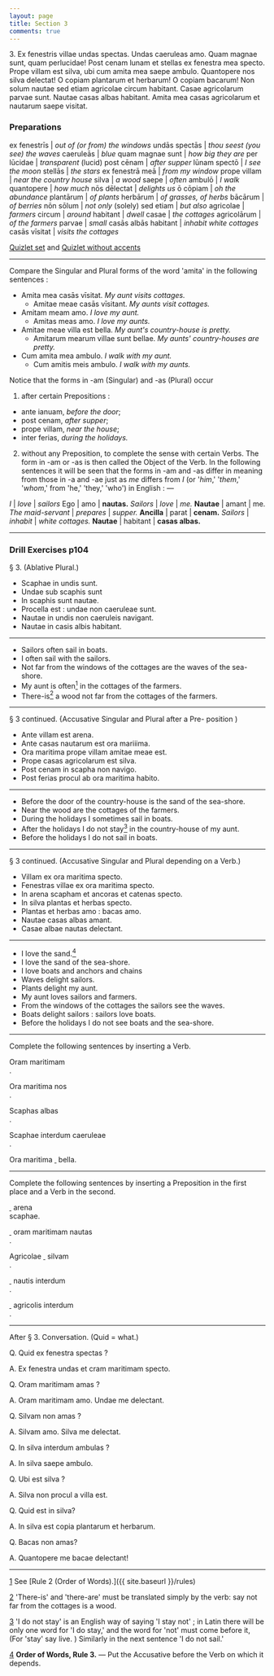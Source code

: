 ```yaml
---
layout: page
title: Section 3
comments: true
---
```


3\. Ex fenestris villae undas spectas. Undas 
caeruleas amo. Quam magnae sunt, quam perlucidae! 
Post cenam lunam et stellas ex fenestra mea specto. 
Prope villam est silva, ubi cum amita mea saepe 
ambulo. Quantopere nos silva delectat! O copiam 
plantarum et herbarum! O copiam bacarum! Non 
solum nautae sed etiam agricolae circum habitant. 
Casae agricolarum parvae sunt. Nautae casas albas 
habitant. Amita mea casas agricolarum et nautarum 
saepe visitat.

### Preparations

ex fenestrīs | *out of (or from) the windows*
undās spectās | *thou seest (you see) the waves*
caeruleās | *blue*
quam magnae sunt | *how big they are*
per lūcidae | *transparent* (lucid)
post cēnam | *after supper*
lūnam spectō | *I see the moon*
stellās | *the stars*
ex fenestrā meā | *from my window*
prope villam | *near the country house*
silva | *a wood*
saepe | *often*
ambulō | *I walk*
quantopere | *how much*
nōs dēlectat | *delights us*
ō cōpiam | *oh the abundance*
plantārum | *of plants*
herbārum | *of grasses, of herbs*
bācārum | *of berries*
nōn sōlum | *not only* (solely)
sed etiam | *but also*
agricolae | *farmers*
circum | *around*
habitant | *dwell*
casae | *the cottages*
agricolārum | *of the farmers*
parvae | *small*
casās albās habitant | *inhabit white cottages*
casās vīsitat | *visits the cottages*

[Quizlet set](https://quizlet.com/_2e6ubk) and 
[Quizlet without accents](https://quizlet.com/_2ebb31)

---

Compare the Singular and Plural forms of the word 'amita' 
in the following sentences : 

* Amita mea casās vīsitat. *My aunt visits cottages.*
  * Amitae meae casās vīsitant. *My aunts visit cottages.* 
* Amitam meam amo. *I love my aunt.*
  * Amitas meas amo. *I love my aunts.*
* Amitae meae villa est bella. *My aunt's country-house is pretty.* 
  * Amitarum mearum villae sunt bellae. *My aunts' 
country-houses are pretty.*
* Cum amita mea ambulo. *I walk with my aunt.* 
  * Cum amitis meis ambulo. *I walk with my aunts.*


Notice that the forms in -am (Singular) and -as (Plural) occur 

1. after certain Prepositions : 
 * ante ianuam, *before the door*; 
 * post cenam, *after supper*; 
 * prope villam, *near the house*; 
 * inter ferias, *during the holidays.*
2. without any Preposition, to complete the sense with certain 
Verbs. The form in -am or -as is then called the Object of the 
Verb. In the following sentences it will be seen that the forms 
in -am and -as differ in meaning from those in -a and -ae just 
as *me* differs from *I* (or '*him*,' '*them*,' '*whom*,' from 'he,' 
'they,' 'who') in English : — 


*I* | *love* | *sailors*
Ego | amo | **nautas.**
*Sailors* | *love* | *me.*
**Nautae** | amant | me. 
*The maid-servant* | *prepares* | *supper.*
**Ancilla** | parat | **cenam.**
*Sailors* | *inhabit* | *white cottages.*
**Nautae** | habitant | **casas albas.**

---

### Drill Exercises p104

§ 3. (Ablative Plural.) 

 * Scaphae in undis sunt. 
 * Undae sub scaphis sunt 
 * In scaphis sunt nautae. 
 * Procella est : undae non caeruleae sunt. 
 * Nautae in undis non caeruleis navigant. 
 * Nautae in casis albis habitant. 

---

 * Sailors often sail in boats. 
 * I often sail with the sailors. 
 * Not far from the windows of the cottages are the waves of the 
sea-shore. <a name="num1"></a>
 * My aunt is often[<sup>1</sup>](#footnotes) in the cottages of the farmers. <a name="num2"></a>
 * There-is[<sup>2</sup>](#footnotes) a wood not far from the cottages of the farmers. 

---

§ 3 continued. {Accusative Singular and Plural after a Pre- 
position ) 

 * Ante villam est arena. 
 * Ante casas nautarum est ora mariiima. 
 * Ora maritima prope villam amitae meae est. 
 * Prope casas agricolarum est silva. 
 * Post cenam in scapha non navigo. 
 * Post ferias procul ab ora maritima habito. 

---

 * Before the door of the country-house is the sand of the sea-shore. 
 * Near the wood are the cottages of the farmers. 
 * During the holidays I sometimes sail in boats. <a name="num3"></a>
 * After the holidays I do not stay[<sup>3</sup>](#footnotes) in the country-house of my aunt. 
 * Before the holidays I do not sail in boats. 

---

§ 3 continued. (Accusative Singular and Plural depending on a 
Verb.) 

 * Villam ex ora maritima specto. 
 * Fenestras villae ex ora maritima specto. 
 * In arena scapham et ancoras et catenas specto. 
 * In silva plantas et herbas specto. 
 * Plantas et herbas amo : bacas amo. 
 * Nautae casas albas amant. 
 * Casae albae nautas delectant. 

---

<a name="num4"></a>

 * I love the sand.[<sup>4</sup>](#footnotes)
 * I love the sand of the sea-shore. 
 * I love boats and anchors and chains 
 * Waves delight sailors. 
 * Plants delight my aunt. 
 * My aunt loves sailors and farmers. 
 * From the windows of the cottages the sailors see the waves. 
 * Boats delight sailors : sailors love boats. 
 * Before the holidays I do not see boats and the sea-shore. 



---

Complete the following sentences by inserting a Verb. 

Oram maritimam <span style="text-decoration: underline; white-space: pre;">                   </span>.

Ora maritima nos <span style="text-decoration: underline; white-space: pre;">                   </span>. 

Scaphas albas <span style="text-decoration: underline; white-space: pre;">                   </span>. 


Scaphae interdum caeruleae <span style="text-decoration: underline; white-space: pre;">                   </span>. 

Ora maritima <span style="text-decoration: underline; white-space: pre;">                   </span> bella. 

---

Complete the following sentences by inserting a Preposition in the 
first place and a Verb in the second.

<span style="text-decoration: underline; white-space: pre;">                   </span> arena <span style="text-decoration: underline; white-space: pre;">                   </span> scaphae.

<span style="text-decoration: underline; white-space: pre;">                   </span> oram maritimam nautas <span style="text-decoration: underline; white-space: pre;">                   </span>.

Agricolae <span style="text-decoration: underline; white-space: pre;">                   </span> silvam <span style="text-decoration: underline; white-space: pre;">                   </span>. 

<span style="text-decoration: underline; white-space: pre;">                   </span> nautis interdum <span style="text-decoration: underline; white-space: pre;">                   </span>. 

<span style="text-decoration: underline; white-space: pre;">                   </span> agricolis interdum <span style="text-decoration: underline; white-space: pre;">                   </span>.

---

After § 3. Conversation. (Quid = what.) 

Q. Quid ex fenestra spectas ? 

A. Ex fenestra undas et cram maritimam specto. 

Q. Oram maritimam amas ? 

A. Oram maritimam amo. Undae me delectant. 

Q. Silvam non amas ? 

A. Silvam amo. Silva me delectat. 

Q. In silva interdum ambulas ? 

A. In silva saepe ambulo. 

Q. Ubi est silva ? 

A. Silva non procul a villa est. 

Q. Quid est in silva? 

A. In silva est copia plantarum et herbarum.

Q. Bacas non amas?

A. Quantopere me bacae delectant!

---

<a name="footnotes"></a> 

[1](#num1) See [Rule 2 (Order of Words).]({{ site.baseurl }}/rules)

[2](#num2) 'There-is' and 'there-are' must be translated simply by the verb: say 
not far from the cottages is a wood. 

[3](#num3) 'I do not stay' is an English way of saying 'I stay not' ; in Latin there 
will be only one word for 'I do stay,' and the word for 'not' must come before 
it, (For 'stay' say live. ) Similarly in the next sentence 'I do not sail.' 

[4](#num4) **Order of Words, Rule 3.** — Put the Accusative before the Verb on 
which it depends. 



